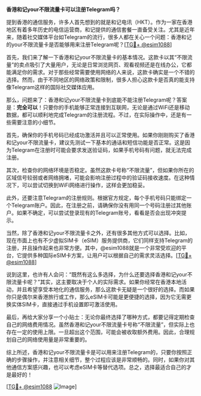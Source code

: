 **香港和记your不限流量卡可以注册Telegram吗？**

提到香港的通信服务，许多人首先想到的就是和记电讯（HKT）。作为一家在香港地区有着多年历史的电信运营商，和记提供的通信套餐一直备受关注。尤其是近年来，随着社交媒体平台如Telegram的流行，很多人都在关心一个问题：香港和记的your不限流量卡是否能够用来注册Telegram呢？[[TG💪+ @esim1088](https://t.me/s/esim1088)]

首先，我们来了解一下香港和记your不限流量卡的基本情况。这款卡以其“不限流量”的卖点吸引了大量用户，无论是日常浏览网页、观看视频还是在线办公，它都能满足你的需求。对于那些经常需要使用网络的人来说，这款卡确实是一个不错的选择。然而，由于不同地区的网络政策和限制，很多人担心这款卡是否真的能支持像Telegram这样的国际社交媒体应用。

那么，问题来了：香港和记your不限流量卡到底能不能注册Telegram呢？答案是：**完全可以**！只要你的手机能够正常连接到互联网，无论是通过WiFi还是移动数据，都可以顺利地完成Telegram的注册流程。不过，在实际操作中，还是有一些需要注意的小细节。

首先，确保你的手机号码已经成功激活并且可以正常使用。如果你刚刚购买了香港和记your不限流量卡，建议先测试一下基本的通话和短信功能是否正常。这是因为Telegram在注册时可能会要求发送验证码，如果手机号码有问题，就无法完成注册。

其次，检查你的网络环境是否稳定。虽然这款卡号称“不限流量”，但如果你所在的区域信号较弱或者网络拥堵，可能会影响注册过程中的验证码接收速度。在这种情况下，可以尝试切换到WiFi网络进行操作，这样会更加稳妥。

此外，还要注意Telegram的注册规则。根据官方规定，每个手机号码只能绑定一个Telegram账户。因此，在注册之前，请确保你没有用同一个号码注册过其他账户。如果不确定，可以尝试登录现有的Telegram账号，看看是否会出现冲突提示。

当然，除了香港和记your不限流量卡之外，还有很多其他方式可以选择。比如，现在市面上也有不少虚拟SIM卡（eSIM）服务提供商，它们同样支持Telegram的注册，并且操作起来也非常方便。其中，@esim1088就是一个非常受欢迎的平台，它提供多种国际eSIM卡方案，让用户可以根据自己的需求灵活选择。[[TG💪+ @esim1088](https://t.me/s/esim1088)]

说到这里，也许有人会问：“既然有这么多选择，为什么还要选择香港和记your不限流量卡呢？”其实，这主要取决于个人的实际需求。如果你经常在香港本地活动，并且希望享受本地化的通信服务，那么这款卡无疑是一个很好的选择。而如果你只是偶尔来香港旅行或工作，那么eSIM卡可能是更便捷的选择，因为它无需更换实体SIM卡，直接通过手机设置即可激活使用。

最后，再给大家分享一个小贴士：无论你最终选择了哪种方式，都要记得定期检查自己的网络费用情况。虽然香港和记your不限流量卡号称“不限流量”，但实际上也存在一定的使用上限。一旦超出这个范围，可能会被收取额外费用。因此，合理规划自己的网络使用量是非常重要的。

综上所述，香港和记your不限流量卡是可以用来注册Telegram的，只要你按照正确的步骤操作，并注意相关细节，整个过程应该是非常顺畅的。同时，如果你对其他通信方案感兴趣，也可以考虑eSIM卡等替代选项。总之，选择最适合自己的才是最好的！

[[TG💪+ @esim1088](https://t.me/s/esim1088) ![Image](https://i.postimg.cc/4NQfJmqS/Snipaste-2025-05-13-00-14-12.png)]